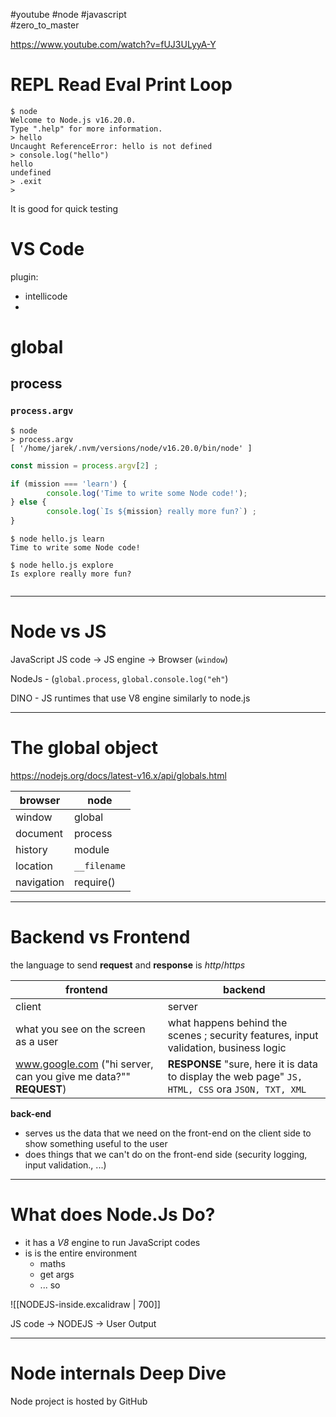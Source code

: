 #youtube  #node #javascript  
#zero_to_master 

https://www.youtube.com/watch?v=fUJ3ULyyA-Y

# REPL Read Eval Print Loop
```node
$ node
Welcome to Node.js v16.20.0.
Type ".help" for more information.
> hello
Uncaught ReferenceError: hello is not defined
> console.log("hello")
hello
undefined
> .exit
> 

```

It is good for quick testing

# VS Code
plugin:
- intellicode
- 

# global
## process
### `process.argv`
```node
$ node
> process.argv
[ '/home/jarek/.nvm/versions/node/v16.20.0/bin/node' ]
```


```js
const mission = process.argv[2] ;

if (mission === 'learn') {
        console.log('Time to write some Node code!');
} else {
        console.log(`Is ${mission} really more fun?`) ;
}
```

```node
$ node hello.js learn
Time to write some Node code!

$ node hello.js explore
Is explore really more fun?


```

------
# Node vs JS
JavaScript
JS code -> JS engine -> Browser (`window`)

NodeJs - (`global.process`, `global.console.log("eh"`)

DINO - JS runtimes that use V8 engine similarly to node.js

------
# The global object
https://nodejs.org/docs/latest-v16.x/api/globals.html

browser | node 
---  | ---
window | global
document | process
history | module
location | `__filename`
navigation | require()


-------
# Backend vs Frontend

the language to send **request** and **response** is *http*/*https*

frontend | backend
-- | --
client  | server
what you see on the screen as a user | what happens behind the scenes ; security features, input validation, business logic
www.google.com ("hi server, can you give me data?"" **REQUEST**) | **RESPONSE** "sure, here it is data to display the web page" `JS, HTML, CSS` ora `JSON, TXT, XML`

**back-end** 
- serves us the data that we need on the front-end  on the client side to show something useful to the user 
- does things that we can't do on the front-end side (security logging, input validation., ...)

--------
# What does Node.Js Do?
- it has a *V8* engine to run JavaScript codes
- is is the entire environment
	- maths
	- get args
	- ...
 so 
 
![[NODEJS-inside.excalidraw | 700]]

JS code -> NODEJS -> User Output

------
# Node internals Deep Dive
Node project is hosted by GitHub























